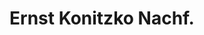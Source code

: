 ---
title: "Ernst Konitzko Nachf."
url: /bad-neuenahr-ahrweiler/ernst-konitzko-nachf/
shop: Lebensmittel
---